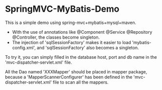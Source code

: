 # SpringMVC-MyBatis-Demo
This is a simple demo using spring-mvc+mybatis+mysql+maven.

* With the use of annotations like @Component @Service @Repository @Controller, the classes become singleton.
* The injection of 'sqlSessionFactory' makes it easier to load 'mybatis-config.xml', and 'sqlSessionFactory' also becomes a singleton.

To try it, you can simply filled in the database host, port and db name in the 'mvc-dispatcher-servlet.xml' file.

All the Dao named 'XXXMapper' should be placed in mapper package, because a 'MapperScannerConfigurer' has been defined in the 'mvc-dispatcher-servlet.xml' file to scan all the mappers.

